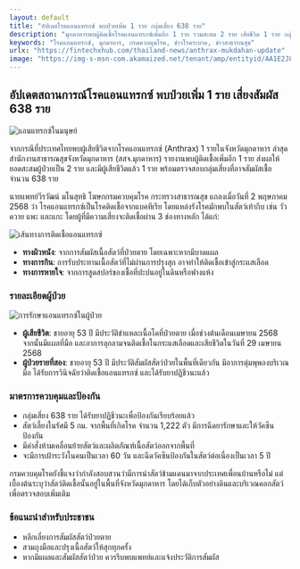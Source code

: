 ```yaml
---
layout: default
title: "อัปเดตโรคแอนแทรกซ์ พบป่วยเพิ่ม 1 ราย กลุ่มเสี่ยง 638 ราย"
description: "มุกดาหารพบผู้ติดเชื้อโรคแอนแทรกซ์เพิ่มอีก 1 ราย รวมสะสม 2 ราย เสียชีวิต 1 ราย กลุ่มเสี่ยงสัมผัสเชื้อ 638 ราย"
keywords: "โรคแอนแทรกซ์, มุกดาหาร, กรมควบคุมโรค, ข่าวโรคระบาด, ข่าวสาธารณสุข"
urlx: "https://fintechxhub.com/thailand-news/anthrax-mukdahan-update"
image: "https://img-s-msn-com.akamaized.net/tenant/amp/entityid/AA1E2J8b.img"
---
```


<div class="container py-5">

<h2>อัปเดตสถานการณ์โรคแอนแทรกซ์ พบป่วยเพิ่ม 1 ราย เสี่ยงสัมผัส 638 ราย</h2>

<img src="https://img-s-msn-com.akamaized.net/tenant/amp/entityid/AA1E2J8b.img" alt="แอนแทรกซ์ในมนุษย์" class="img-fluid my-4" loading="lazy">

จากกรณีที่ประเทศไทยพบผู้เสียชีวิตจากโรคแอนแทรกซ์ (Anthrax) 1 รายในจังหวัดมุกดาหาร ล่าสุด สำนักงานสาธารณสุขจังหวัดมุกดาหาร (สสจ.มุกดาหาร) รายงานพบผู้ติดเชื้อเพิ่มอีก 1 ราย ส่งผลให้ยอดสะสมผู้ป่วยเป็น 2 ราย และมีผู้เสียชีวิตแล้ว 1 ราย พร้อมตรวจสอบกลุ่มเสี่ยงที่อาจสัมผัสเชื้อจำนวน 638 ราย

นายแพทย์วีรวัฒน์ มโนสุทธิ โฆษกกรมควบคุมโรค กระทรวงสาธารณสุข แถลงเมื่อวันที่ 2 พฤษภาคม 2568 ว่า โรคแอนแทรกซ์เป็นโรคติดเชื้อจากแบคทีเรีย โดยแหล่งรังโรคมักพบในสัตว์เท้ากีบ เช่น วัว ควาย แพะ และแกะ โดยผู้ที่มีความเสี่ยงจะติดเชื้อผ่าน 3 ช่องทางหลัก ได้แก่:

<img src="https://img-s-msn-com.akamaized.net/tenant/amp/entityid/AA1E2Qdv.img" alt="เส้นทางการติดเชื้อแอนแทรกซ์" class="img-fluid my-4" loading="lazy">

- **ทางผิวหนัง**: จากการสัมผัสเนื้อสัตว์ที่ป่วยตาย โดยเฉพาะหากมีบาดแผล
- **ทางการกิน**: การรับประทานเนื้อสัตว์ที่ไม่ผ่านการปรุงสุก อาจทำให้ติดเชื้อเข้าสู่กระแสเลือด
- **ทางการหายใจ**: จากการสูดสปอร์ของเชื้อที่ปะปนอยู่ในดินหรือฟางแห้ง

<h3>รายละเอียดผู้ป่วย</h3>

<img src="https://img-s-msn-com.akamaized.net/tenant/amp/entityid/AA1E2SMM.img" alt="การรักษาแอนแทรกซ์ในผู้ป่วย" class="img-fluid my-4" loading="lazy">

- **ผู้เสียชีวิต**: ชายอายุ 53 ปี มีประวัติชำแหละเนื้อโคที่ป่วยตาย เมื่อช่วงต้นเดือนเมษายน 2568 จากนั้นมีแผลที่มือ และอาการลุกลามจนติดเชื้อในกระแสเลือดและเสียชีวิตในวันที่ 29 เมษายน 2568
- **ผู้ป่วยรายที่สอง**: ชายอายุ 53 ปี มีประวัติสัมผัสสัตว์ป่วยในพื้นที่เดียวกัน มีอาการตุ่มพุพองบริเวณมือ ได้รับการวินิจฉัยว่าติดเชื้อแอนแทรกซ์ และได้รับยาปฏิชีวนะแล้ว

<h3>มาตรการควบคุมและป้องกัน</h3>

- กลุ่มเสี่ยง 638 ราย ได้รับยาปฏิชีวนะเพื่อป้องกันเรียบร้อยแล้ว
- สัตว์เลี้ยงในรัศมี 5 กม. จากพื้นที่เกิดโรค จำนวน 1,222 ตัว มีการฉีดยารักษาและให้วัคซีนป้องกัน
- มีคำสั่งห้ามเคลื่อนย้ายสัตว์และผลิตภัณฑ์เนื้อสัตว์ออกจากพื้นที่
- จะมีการเฝ้าระวังในคนเป็นเวลา 60 วัน และฉีดวัคซีนป้องกันในสัตว์ต่อเนื่องเป็นเวลา 5 ปี

กรมควบคุมโรคยังชี้แจงว่ากำลังสอบสวนว่ามีการนำสัตว์ข้ามแดนมาจากประเทศเพื่อนบ้านหรือไม่ แต่เบื้องต้นระบุว่าสัตว์ติดเชื้อนั้นอยู่ในพื้นที่จังหวัดมุกดาหาร โดยได้เก็บตัวอย่างดินและบริเวณคอกสัตว์เพื่อตรวจสอบเพิ่มเติม

<h3>ข้อแนะนำสำหรับประชาชน</h3>

- หลีกเลี่ยงการสัมผัสสัตว์ป่วยตาย
- สวมถุงมือและปรุงเนื้อสัตว์ให้สุกทุกครั้ง
- หากมีแผลและสัมผัสสัตว์ป่วย ควรรีบพบแพทย์และแจ้งประวัติการสัมผัส

</div>